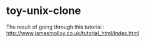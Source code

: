 toy-unix-clone
==============

The result of going through this tutorial : http://www.jamesmolloy.co.uk/tutorial_html/index.html
